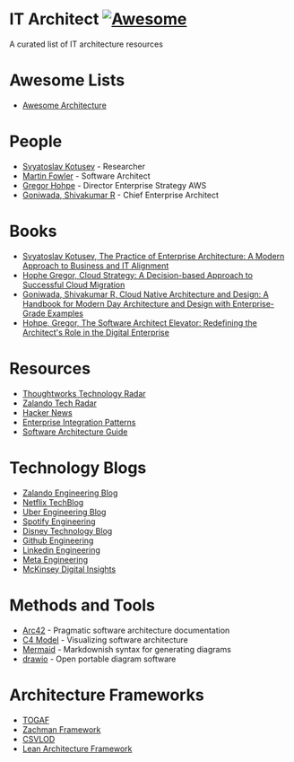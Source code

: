 # IT Architect [![Awesome](https://cdn.rawgit.com/sindresorhus/awesome/d7305f38d29fed78fa85652e3a63e154dd8e8829/media/badge.svg)](https://github.com/sindresorhus/awesome)
A curated list of IT architecture resources

# Awesome Lists

- [Awesome Architecture](https://github.com/fabianmagrini/awesome-architecture)

# People

- [Svyatoslav Kotusev](http://kotusev.com/) - Researcher
- [Martin Fowler](https://martinfowler.com/) - Software Architect
- [Gregor Hohpe](https://architectelevator.com/) - Director Enterprise Strategy AWS
- [Goniwada, Shivakumar R](https://in.linkedin.com/in/shivakumar-r-goniwada-3223106) - Chief Enterprise Architect

# Books

- [Svyatoslav Kotusev, The Practice of Enterprise Architecture: A Modern Approach to Business and IT Alignment](https://www.amazon.de/Practice-Enterprise-Architecture-Approach-Alignment/dp/064508252X/ref=sr_1_1?__mk_de_DE=%C3%85M%C3%85%C5%BD%C3%95%C3%91&crid=3EK9GEI64QSF9&keywords=The+Practice+of+Enterprise+Architecture%3A+A+Modern+Approach+to+Business+and+IT+Alignment&qid=1669151625&sprefix=the+practice+of+enterprise+architecture+a+modern+approach+to+business+and+it+alignment%2Caps%2C122&sr=8-1)
- [Hophe Gregor, Cloud Strategy: A Decision-based Approach to Successful Cloud Migration](https://www.amazon.de/Cloud-Strategy-Decision-Based-Successful-Migration/dp/B08YNSS395/ref=sr_1_1?__mk_de_DE=%C3%85M%C3%85%C5%BD%C3%95%C3%91&crid=O787H7AOGT51&keywords=Cloud+Strategy%3A+A+Decision-based+Approach+to+Successful+Cloud+Migration&qid=1669151654&sprefix=cloud+strategy+a+decision-based+approach+to+successful+cloud+migration%2Caps%2C115&sr=8-1)
- [Goniwada, Shivakumar R, Cloud Native Architecture and Design: A Handbook for Modern Day Architecture and Design with Enterprise-Grade Examples](https://www.amazon.de/Cloud-Native-Architecture-Design-Enterprise-Grade/dp/1484272250/ref=sr_1_1?__mk_de_DE=%C3%85M%C3%85%C5%BD%C3%95%C3%91&crid=1BZIFFEI4483X&keywords=Cloud+Native+Architecture+and+Design%3A+A+Handbook+for+Modern+Day+Architecture+and+Design+with+Enterprise-Grade+Examples&qid=1669151685&sprefix=cloud+native+architecture+and+design+a+handbook+for+modern+day+architecture+and+design+with+enterprise-grade+examples%2Caps%2C116&sr=8-1)
- [Hohpe, Gregor, The Software Architect Elevator: Redefining the Architect's Role in the Digital Enterprise](https://www.amazon.de/Software-Architect-Elevator-Redefining-Architects/dp/1492077542/ref=sr_1_1?__mk_de_DE=%C3%85M%C3%85%C5%BD%C3%95%C3%91&crid=MPS2CCV360OJ&keywords=The+Software+Architect+Elevator%3A+Redefining+the+Architect%27s+Role+in+the+Digital+Enterprise&qid=1669151712&sprefix=the+software+architect+elevator+redefining+the+architect%27s+role+in+the+digital+enterprise%2Caps%2C128&sr=8-1)

# Resources

- [Thoughtworks Technology Radar](https://www.thoughtworks.com/radar)
- [Zalando Tech Radar](https://opensource.zalando.com/tech-radar/)
- [Hacker News](https://news.ycombinator.com/)
- [Enterprise Integration Patterns](https://www.enterpriseintegrationpatterns.com/)
- [Software Architecture Guide](https://martinfowler.com/architecture/)

# Technology Blogs

- [Zalando Engineering Blog](https://engineering.zalando.com/)
- [Netflix TechBlog](https://netflixtechblog.com/)
- [Uber Engineering Blog](https://www.uber.com/en-AT/blog/vienna/engineering/)
- [Spotify Engineering](https://engineering.atspotify.com/)
- [Disney Technology Blog](https://medium.com/disney-streaming)
- [Github Engineering](https://github.blog/category/engineering/)
- [Linkedin Engineering](https://engineering.linkedin.com/blog)
- [Meta Engineering](https://engineering.fb.com/)
- [McKinsey Digital Insights](https://medium.com/@mckinseydigital)

# Methods and Tools

- [Arc42](https://arc42.org/) - Pragmatic software architecture documentation
- [C4 Model](https://c4model.com/) - Visualizing software architecture
- [Mermaid](https://mermaid-js.github.io/mermaid/#/) - Markdownish syntax for generating diagrams
- [drawio](https://app.diagrams.net/) - Open portable diagram software

# Architecture Frameworks

- [TOGAF](https://www.opengroup.org/togaf)
- [Zachman Framework](https://www.zachman.com/about-the-zachman-framework)
- [CSVLOD](http://kotusev.com/)
- [Lean Architecture Framework](https://lafinstitute.org/)
